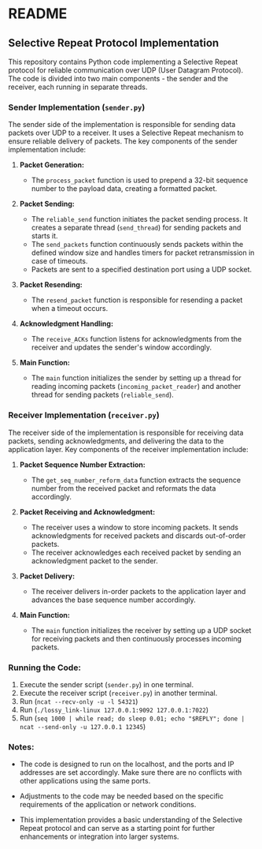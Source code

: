 # README

## Selective Repeat Protocol Implementation

This repository contains Python code implementing a Selective Repeat protocol for reliable communication over UDP (User Datagram Protocol). The code is divided into two main components - the sender and the receiver, each running in separate threads.

### Sender Implementation (`sender.py`)

The sender side of the implementation is responsible for sending data packets over UDP to a receiver. It uses a Selective Repeat mechanism to ensure reliable delivery of packets. The key components of the sender implementation include:

1. **Packet Generation:**
   - The `process_packet` function is used to prepend a 32-bit sequence number to the payload data, creating a formatted packet.

2. **Packet Sending:**
   - The `reliable_send` function initiates the packet sending process. It creates a separate thread (`send_thread`) for sending packets and starts it.
   - The `send_packets` function continuously sends packets within the defined window size and handles timers for packet retransmission in case of timeouts.
   - Packets are sent to a specified destination port using a UDP socket.

3. **Packet Resending:**
   - The `resend_packet` function is responsible for resending a packet when a timeout occurs.

4. **Acknowledgment Handling:**
   - The `receive_ACKs` function listens for acknowledgments from the receiver and updates the sender's window accordingly.

5. **Main Function:**
   - The `main` function initializes the sender by setting up a thread for reading incoming packets (`incoming_packet_reader`) and another thread for sending packets (`reliable_send`).

### Receiver Implementation (`receiver.py`)

The receiver side of the implementation is responsible for receiving data packets, sending acknowledgments, and delivering the data to the application layer. Key components of the receiver implementation include:

1. **Packet Sequence Number Extraction:**
   - The `get_seq_number_reform_data` function extracts the sequence number from the received packet and reformats the data accordingly.

2. **Packet Receiving and Acknowledgment:**
   - The receiver uses a window to store incoming packets. It sends acknowledgments for received packets and discards out-of-order packets.
   - The receiver acknowledges each received packet by sending an acknowledgment packet to the sender.

3. **Packet Delivery:**
   - The receiver delivers in-order packets to the application layer and advances the base sequence number accordingly.

4. **Main Function:**
   - The `main` function initializes the receiver by setting up a UDP socket for receiving packets and then continuously processes incoming packets.

### Running the Code:

1. Execute the sender script (`sender.py`) in one terminal.
2. Execute the receiver script (`receiver.py`) in another terminal.
3. Run (`ncat --recv-only -u -l 54321`)
4. Run (`./lossy_link-linux 127.0.0.1:9092 127.0.0.1:7022`)
5. Run (`seq 1000 | while read; do sleep 0.01; echo "$REPLY"; done | ncat --send-only -u 127.0.0.1 12345`)



### Notes:

- The code is designed to run on the localhost, and the ports and IP addresses are set accordingly. Make sure there are no conflicts with other applications using the same ports.

- Adjustments to the code may be needed based on the specific requirements of the application or network conditions.

- This implementation provides a basic understanding of the Selective Repeat protocol and can serve as a starting point for further enhancements or integration into larger systems.
